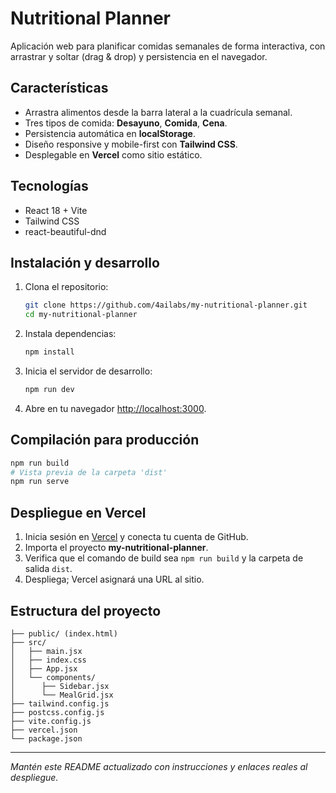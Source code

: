 # Nutritional Planner
 Aplicación web para planificar comidas semanales de forma interactiva, con arrastrar y soltar (drag & drop) y persistencia en el navegador.
 
 ## Características
 - Arrastra alimentos desde la barra lateral a la cuadrícula semanal.
 - Tres tipos de comida: **Desayuno**, **Comida**, **Cena**.
 - Persistencia automática en **localStorage**.
 - Diseño responsive y mobile-first con **Tailwind CSS**.
 - Desplegable en **Vercel** como sitio estático.
 
 ## Tecnologías
 - React 18 + Vite
 - Tailwind CSS
 - react-beautiful-dnd
 
 ## Instalación y desarrollo
 1. Clona el repositorio:
    ```bash
    git clone https://github.com/4ailabs/my-nutritional-planner.git
    cd my-nutritional-planner
    ```
 2. Instala dependencias:
    ```bash
    npm install
    ```
 3. Inicia el servidor de desarrollo:
    ```bash
    npm run dev
    ```
 4. Abre en tu navegador [http://localhost:3000](http://localhost:3000).
 
 ## Compilación para producción
 ```bash
 npm run build
 # Vista previa de la carpeta 'dist'
 npm run serve
 ```
 
 ## Despliegue en Vercel
 1. Inicia sesión en [Vercel](https://vercel.com) y conecta tu cuenta de GitHub.
 2. Importa el proyecto **my-nutritional-planner**.
 3. Verifica que el comando de build sea `npm run build` y la carpeta de salida `dist`.
 4. Despliega; Vercel asignará una URL al sitio.
 
 ## Estructura del proyecto
 ```
 ├── public/ (index.html)
 ├── src/
 │   ├── main.jsx
 │   ├── index.css
 │   ├── App.jsx
 │   └── components/
 │      ├── Sidebar.jsx
 │      └── MealGrid.jsx
 ├── tailwind.config.js
 ├── postcss.config.js
 ├── vite.config.js
 ├── vercel.json
 └── package.json
 ```
 
 ---
 _Mantén este README actualizado con instrucciones y enlaces reales al despliegue._
